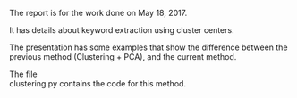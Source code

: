 
The report is for the work done on May 18, 2017.

It has details about keyword extraction using cluster centers.

The presentation has some examples that show the difference between
the previous method (Clustering + PCA), and the current method.

The file <br> clustering.py </b> contains the code for this method.
